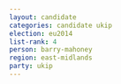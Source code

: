 ```yaml
---
layout: candidate
categories: candidate ukip
election: eu2014
list-rank: 4
person: barry-mahoney
region: east-midlands
party: ukip
---
```

